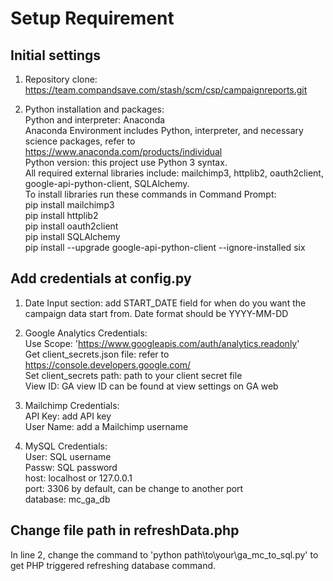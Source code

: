 ﻿Setup Requirement 
==================
## Initial settings
1. Repository clone: https://team.compandsave.com/stash/scm/csp/campaignreports.git


2. Python installation and packages:  
Python and interpreter: Anaconda  
Anaconda Environment includes Python, interpreter, and necessary science packages, refer to https://www.anaconda.com/products/individual  
Python version: this project use Python 3 syntax.  
All required external libraries include: mailchimp3, httplib2, oauth2client, google-api-python-client, SQLAlchemy.  
To install libraries run these commands in Command Prompt:  
pip install mailchimp3  
pip install httplib2  
pip install oauth2client  
pip install SQLAlchemy  
pip install --upgrade google-api-python-client --ignore-installed six


## Add credentials at config.py
1. Date Input section: add START_DATE field for when do you want the campaign data start from. Date format should be YYYY-MM-DD


2. Google Analytics Credentials:  
Use Scope: 'https://www.googleapis.com/auth/analytics.readonly'  
Get client_secrets.json file: refer to https://console.developers.google.com/  
Set client_secrets path: path to your client secret file  
View ID: GA view ID can be found at view settings on GA web


3. Mailchimp Credentials:  
API Key: add API key  
User Name: add a Mailchimp username


4. MySQL Credentials:  
User: SQL username  
Passw: SQL password  
host: localhost or 127.0.0.1  
port: 3306 by default, can be change to another port  
database: mc_ga_db


## Change file path in refreshData.php
In line 2, change the command to 'python path\to\your\ga_mc_to_sql.py' to get PHP triggered refreshing database command.

        
